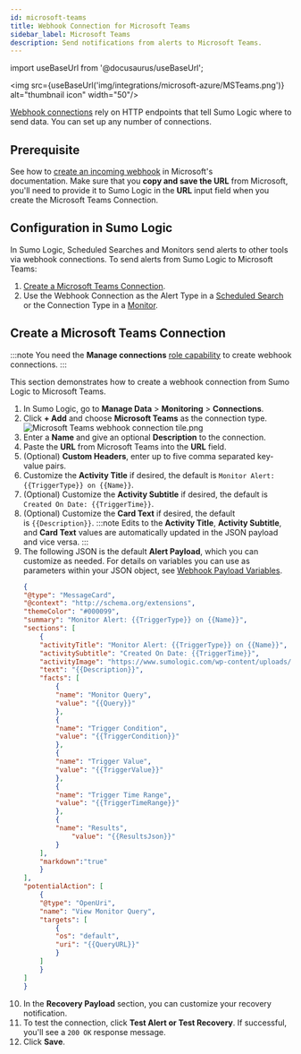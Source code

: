 ```yaml
---
id: microsoft-teams
title: Webhook Connection for Microsoft Teams
sidebar_label: Microsoft Teams
description: Send notifications from alerts to Microsoft Teams.
---
```


import useBaseUrl from '@docusaurus/useBaseUrl';

<img src={useBaseUrl('img/integrations/microsoft-azure/MSTeams.png')} alt="thumbnail icon" width="50"/>

[Webhook connections](set-up-webhook-connections.md) rely on HTTP endpoints that tell Sumo Logic where to send data. You can set up any number of connections. 

## Prerequisite

See how to [create an incoming webhook](https://docs.microsoft.com/en-us/microsoftteams/platform/webhooks-and-connectors/how-to/add-incoming-webhook) in Microsoft's documentation. Make sure that you **copy and save the URL** from Microsoft, you'll need to provide it to Sumo Logic in the **URL** input field when you create the Microsoft Teams Connection.

## Configuration in Sumo Logic

In Sumo Logic, Scheduled Searches and Monitors send alerts to other tools via webhook connections. To send alerts from Sumo Logic to Microsoft Teams:

1. [Create a Microsoft Teams Connection](#create-a-microsoft-teams-connection).
1. Use the Webhook Connection as the Alert Type in a [Scheduled Search](schedule-searches-webhook-connections.md) or the Connection Type in a [Monitor](/docs/alerts/monitors).

## Create a Microsoft Teams Connection

:::note
You need the **Manage connections** [role capability](/docs/manage/users-roles/roles/role-capabilities.md) to create webhook connections.
:::

This section demonstrates how to create a webhook connection from Sumo Logic to Microsoft Teams.

1. In Sumo Logic, go to **Manage Data** > **Monitoring** > **Connections**.
1. Click **+ Add** and choose **Microsoft Teams** as the connection type.<br/> ![Microsoft Teams webhook connection tile.png](/img/connection-and-integration/ms-teams-webhook-connection-tile.png)
1. Enter a **Name** and give an optional **Description** to the connection.
1. Paste the **URL** from Microsoft Teams into the **URL** field.
1. (Optional) **Custom Headers**, enter up to five comma separated key-value pairs.
1. Customize the **Activity Title** if desired, the default is `Monitor Alert: {{TriggerType}} on {{Name}}`.
1. (Optional) Customize the **Activity Subtitle** if desired, the default is `Created On Date: {{TriggerTime}}`.
1. (Optional) Customize the **Card Text** if desired, the default is `{{Description}}`.
    :::note
    Edits to the **Activity Title**, **Activity Subtitle**, and **Card Text** values are automatically updated in the JSON payload and vice versa.
    :::
1. The following JSON is the default **Alert Payload**, which you can customize as needed. For details on variables you can use as parameters within your JSON object, see [Webhook Payload Variables](set-up-webhook-connections.md).
    ```json
    {
    "@type": "MessageCard",
    "@context": "http://schema.org/extensions",
    "themeColor": "#000099",
    "summary": "Monitor Alert: {{TriggerType}} on {{Name}}",
    "sections": [
        {
        "activityTitle": "Monitor Alert: {{TriggerType}} on {{Name}}",
        "activitySubtitle": "Created On Date: {{TriggerTime}}",
        "activityImage": "https://www.sumologic.com/wp-content/uploads/sumo-logic-logo.png",
        "text": "{{Description}}",
        "facts": [
            {
            "name": "Monitor Query",
            "value": "{{Query}}"
            },
            {
            "name": "Trigger Condition",
            "value": "{{TriggerCondition}}"
            },
            {
            "name": "Trigger Value",
            "value": "{{TriggerValue}}"
            },
            {
            "name": "Trigger Time Range",
            "value": "{{TriggerTimeRange}}"
            },
            {
            "name": "Results",
                "value": "{{ResultsJson}}"
            }
        ],
        "markdown":"true"
        }
    ],
    "potentialAction": [
        {
        "@type": "OpenUri",
        "name": "View Monitor Query",
        "targets": [
            {
            "os": "default",
            "uri": "{{QueryURL}}"
            }
        ]
        }
    ]
    }
    ```
1. In the **Recovery Payload** section, you can customize your recovery notification.
1. To test the connection, click **Test Alert or Test Recovery**. If successful, you'll see a `200 OK` response message.
1. Click **Save**.
